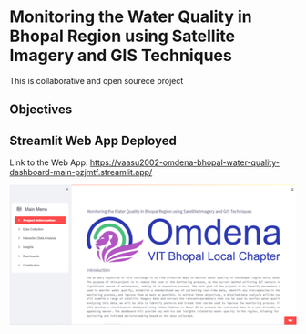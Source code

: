 # Monitoring the Water Quality in Bhopal Region using Satellite Imagery and GIS Techniques

This is collaborative and open sourece project


## Objectives


## Streamlit Web App Deployed



Link to the Web App:  https://vaasu2002-omdena-bhopal-water-quality-dashboard-main-pzjmtf.streamlit.app/

![Streamlit App](./images/StreamlitApp.png)

